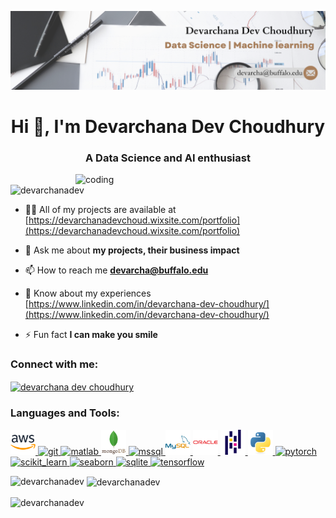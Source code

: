 ![logo](https://github.com/devarchanadev/devarchanadev/blob/main/Data%20Science%20Machine%20Learning.png)
<h1 align="center">Hi 👋, I'm Devarchana Dev Choudhury</h1>
<h3 align="center">A Data Science and AI enthusiast</h3>

<img align="right" alt="coding" width="400" src="https://joyceh.com.au/wp-content/uploads/2020/05/ezgif.com-optimize.gif">

<p align="left"> <img src="https://komarev.com/ghpvc/?username=devarchanadev&label=Profile%20views&color=0e75b6&style=flat" alt="devarchanadev" /> </p>

- 👨‍💻 All of my projects are available at [https://devarchanadevchoud.wixsite.com/portfolio](https://devarchanadevchoud.wixsite.com/portfolio)

- 💬 Ask me about **my projects, their business impact**

- 📫 How to reach me **devarcha@buffalo.edu**

- 📄 Know about my experiences [https://www.linkedin.com/in/devarchana-dev-choudhury/](https://www.linkedin.com/in/devarchana-dev-choudhury/)

- ⚡ Fun fact **I can make you smile**

<h3 align="left">Connect with me:</h3>
<p align="left">
<a href="https://linkedin.com/in/devarchana dev choudhury" target="blank"><img align="center" src="https://raw.githubusercontent.com/rahuldkjain/github-profile-readme-generator/master/src/images/icons/Social/linked-in-alt.svg" alt="devarchana dev choudhury" height="30" width="40" /></a>
</p>

<h3 align="left">Languages and Tools:</h3>
<p align="left"> <a href="https://aws.amazon.com" target="_blank" rel="noreferrer"> <img src="https://raw.githubusercontent.com/devicons/devicon/master/icons/amazonwebservices/amazonwebservices-original-wordmark.svg" alt="aws" width="40" height="40"/> </a> <a href="https://git-scm.com/" target="_blank" rel="noreferrer"> <img src="https://www.vectorlogo.zone/logos/git-scm/git-scm-icon.svg" alt="git" width="40" height="40"/> </a> <a href="https://www.mathworks.com/" target="_blank" rel="noreferrer"> <img src="https://upload.wikimedia.org/wikipedia/commons/2/21/Matlab_Logo.png" alt="matlab" width="40" height="40"/> </a> <a href="https://www.mongodb.com/" target="_blank" rel="noreferrer"> <img src="https://raw.githubusercontent.com/devicons/devicon/master/icons/mongodb/mongodb-original-wordmark.svg" alt="mongodb" width="40" height="40"/> </a> <a href="https://www.microsoft.com/en-us/sql-server" target="_blank" rel="noreferrer"> <img src="https://www.svgrepo.com/show/303229/microsoft-sql-server-logo.svg" alt="mssql" width="40" height="40"/> </a> <a href="https://www.mysql.com/" target="_blank" rel="noreferrer"> <img src="https://raw.githubusercontent.com/devicons/devicon/master/icons/mysql/mysql-original-wordmark.svg" alt="mysql" width="40" height="40"/> </a> <a href="https://www.oracle.com/" target="_blank" rel="noreferrer"> <img src="https://raw.githubusercontent.com/devicons/devicon/master/icons/oracle/oracle-original.svg" alt="oracle" width="40" height="40"/> </a> <a href="https://pandas.pydata.org/" target="_blank" rel="noreferrer"> <img src="https://raw.githubusercontent.com/devicons/devicon/2ae2a900d2f041da66e950e4d48052658d850630/icons/pandas/pandas-original.svg" alt="pandas" width="40" height="40"/> </a> <a href="https://www.python.org" target="_blank" rel="noreferrer"> <img src="https://raw.githubusercontent.com/devicons/devicon/master/icons/python/python-original.svg" alt="python" width="40" height="40"/> </a> <a href="https://pytorch.org/" target="_blank" rel="noreferrer"> <img src="https://www.vectorlogo.zone/logos/pytorch/pytorch-icon.svg" alt="pytorch" width="40" height="40"/> </a> <a href="https://scikit-learn.org/" target="_blank" rel="noreferrer"> <img src="https://upload.wikimedia.org/wikipedia/commons/0/05/Scikit_learn_logo_small.svg" alt="scikit_learn" width="40" height="40"/> </a> <a href="https://seaborn.pydata.org/" target="_blank" rel="noreferrer"> <img src="https://seaborn.pydata.org/_images/logo-mark-lightbg.svg" alt="seaborn" width="40" height="40"/> </a> <a href="https://www.sqlite.org/" target="_blank" rel="noreferrer"> <img src="https://www.vectorlogo.zone/logos/sqlite/sqlite-icon.svg" alt="sqlite" width="40" height="40"/> </a> <a href="https://www.tensorflow.org" target="_blank" rel="noreferrer"> <img src="https://www.vectorlogo.zone/logos/tensorflow/tensorflow-icon.svg" alt="tensorflow" width="40" height="40"/> </a> </p>

<p><img align="left" src="https://github-readme-stats.vercel.app/api/top-langs?username=devarchanadev&show_icons=true&locale=en&layout=compact" alt="devarchanadev" /></p>

<p>&nbsp;<img align="center" src="https://github-readme-stats.vercel.app/api?username=devarchanadev&show_icons=true&locale=en" alt="devarchanadev" /></p>

<p><img align="center" src="https://github-readme-streak-stats.herokuapp.com/?user=devarchanadev&" alt="devarchanadev" /></p>

